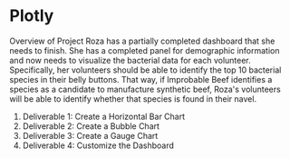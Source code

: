# Plotly
Overview of Project
Roza has a partially completed dashboard that she needs to finish. She has a completed panel for demographic information and now needs to visualize
the bacterial data for each volunteer. Specifically, her volunteers should be able to identify the top 10 bacterial species in their belly buttons. 
That way, if Improbable Beef identifies a species as a candidate to manufacture synthetic beef, Roza's volunteers will be able to identify whether that
species is found in their navel.
1.	Deliverable 1: Create a Horizontal Bar Chart
2.	Deliverable 2: Create a Bubble Chart
3.	Deliverable 3: Create a Gauge Chart
4.	Deliverable 4: Customize the Dashboard
